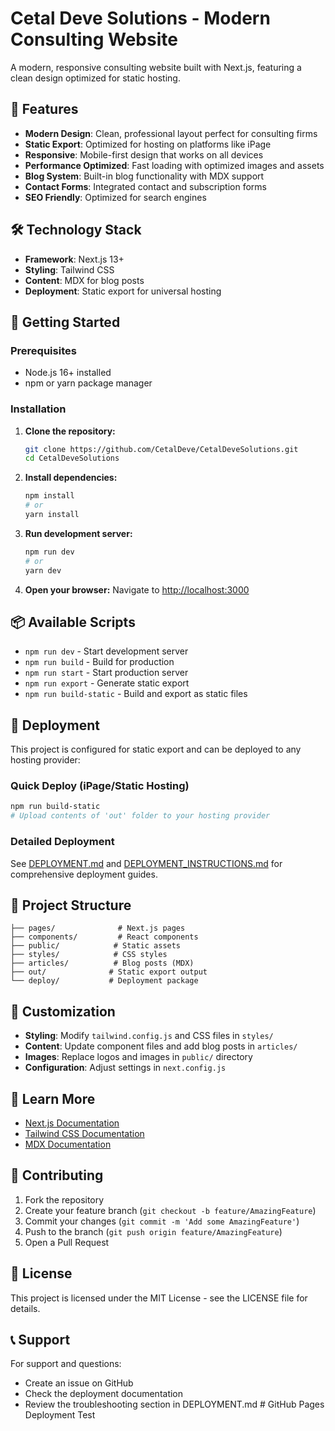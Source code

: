# Cetal Deve Solutions - Modern Consulting Website

A modern, responsive consulting website built with Next.js, featuring a clean design optimized for static hosting.

## 🚀 Features

- **Modern Design**: Clean, professional layout perfect for consulting firms
- **Static Export**: Optimized for hosting on platforms like iPage
- **Responsive**: Mobile-first design that works on all devices
- **Performance Optimized**: Fast loading with optimized images and assets
- **Blog System**: Built-in blog functionality with MDX support
- **Contact Forms**: Integrated contact and subscription forms
- **SEO Friendly**: Optimized for search engines

## 🛠️ Technology Stack

- **Framework**: Next.js 13+
- **Styling**: Tailwind CSS
- **Content**: MDX for blog posts
- **Deployment**: Static export for universal hosting

## 🏁 Getting Started

### Prerequisites
- Node.js 16+ installed
- npm or yarn package manager

### Installation

1. **Clone the repository:**
   ```bash
   git clone https://github.com/CetalDeve/CetalDeveSolutions.git
   cd CetalDeveSolutions
   ```

2. **Install dependencies:**
   ```bash
   npm install
   # or
   yarn install
   ```

3. **Run development server:**
   ```bash
   npm run dev
   # or
   yarn dev
   ```

4. **Open your browser:**
   Navigate to [http://localhost:3000](http://localhost:3000)

## 📦 Available Scripts

- `npm run dev` - Start development server
- `npm run build` - Build for production
- `npm run start` - Start production server
- `npm run export` - Generate static export
- `npm run build-static` - Build and export as static files

## 🚀 Deployment

This project is configured for static export and can be deployed to any hosting provider:

### Quick Deploy (iPage/Static Hosting)
```bash
npm run build-static
# Upload contents of 'out' folder to your hosting provider
```

### Detailed Deployment
See [DEPLOYMENT.md](./DEPLOYMENT.md) and [DEPLOYMENT_INSTRUCTIONS.md](./DEPLOYMENT_INSTRUCTIONS.md) for comprehensive deployment guides.

## 📁 Project Structure

```
├── pages/              # Next.js pages
├── components/         # React components
├── public/            # Static assets
├── styles/            # CSS styles
├── articles/          # Blog posts (MDX)
├── out/              # Static export output
└── deploy/           # Deployment package
```

## 🎨 Customization

- **Styling**: Modify `tailwind.config.js` and CSS files in `styles/`
- **Content**: Update component files and add blog posts in `articles/`
- **Images**: Replace logos and images in `public/` directory
- **Configuration**: Adjust settings in `next.config.js`

## 📖 Learn More

- [Next.js Documentation](https://nextjs.org/docs)
- [Tailwind CSS Documentation](https://tailwindcss.com/docs)
- [MDX Documentation](https://mdxjs.com/)

## 🤝 Contributing

1. Fork the repository
2. Create your feature branch (`git checkout -b feature/AmazingFeature`)
3. Commit your changes (`git commit -m 'Add some AmazingFeature'`)
4. Push to the branch (`git push origin feature/AmazingFeature`)
5. Open a Pull Request

## 📄 License

This project is licensed under the MIT License - see the LICENSE file for details.

## 📞 Support

For support and questions:
- Create an issue on GitHub
- Check the deployment documentation
- Review the troubleshooting section in DEPLOYMENT.md
#   G i t H u b   P a g e s   D e p l o y m e n t   T e s t  
 